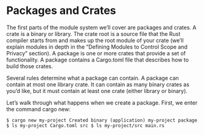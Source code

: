<h1>Packages and Crates</h1>

The first parts of the module system we’ll cover are packages and crates. A crate is a binary or library. The crate root is a source file that the Rust compiler starts from and makes up the root module of your crate (we’ll explain modules in depth in the “Defining Modules to Control Scope and Privacy” section). A package is one or more crates that provide a set of functionality. A package contains a Cargo.toml file that describes how to build those crates.

Several rules determine what a package can contain. A package can contain at most one library crate. It can contain as many binary crates as you’d like, but it must contain at least one crate (either library or binary).

Let’s walk through what happens when we create a package. First, we enter the command cargo new:

`$ cargo new my-project
Created binary (application) my-project package
$ ls my-project
Cargo.toml
src
$ ls my-project/src
main.rs`
